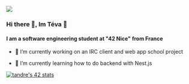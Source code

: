 ![](https://cdn.midjourney.com/2d869f85-399f-4b55-a630-87d208c7f5d7/0_0.png)
### Hi there 👋, Im Téva 🙉
#### I am a software engineering student at "42 Nice" from France 

- 🔭 I’m currently working on an IRC client and web app school project 

- 🌱 I’m currently learning how to do backend with Nest.js 


[![tandre's 42 stats](https://badge.mediaplus.ma/colorfulwaves/tandre?1337Badge=off&UM6P=off)](https://github.com/oakoudad/badge42)
